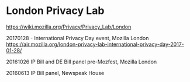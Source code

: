 # London Privacy Lab

https://wiki.mozilla.org/Privacy/Privacy_Lab/London

20170128 - International Privacy Day event, Mozilla London https://air.mozilla.org/london-privacy-lab-international-privacy-day-2017-01-28/

20161026 IP Bill and DE Bill panel pre-Mozfest, Mozilla London

20160613 IP Bill panel, Newspeak House
